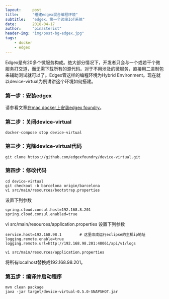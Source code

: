 ```yaml
---
layout:     post
title:      "搭建edgex混合编程环境"
subtitle:   "edgex，第一个边缘IoT系统"
date:       2018-04-17
author:     "pinasterist"
header-img: "img/post-bg-edgex.jpg"
tags:
    - docker
    - edgex
---
```


Edgex是有20多个微服务构成。绝大部分情况下，开发者只会与一个或若干个微服务打交道，而无需下载所有的源代码。对于不用涉及的微服务，直接用二进制包来辅助测试就可以了。Edgex管这样的编程环境为Hybrid Environment。现在就以device-virtual为例讲讲这个环境如何搭建。

### 第一步：安装edgex
请参看文章[在mac docker上安装edgex foundry](http://blog.pinasterist.ml/2018/04/08/install-edgex-on-macdocker)。

### 第二步：关闭device-virtual

```shell
docker-compose stop device-virtual
```

### 第三步：克隆device-virtual代码

```shell
git clone https://github.com/edgexfoundry/device-virtual.git
```

### 第四步：修改代码

```shell
cd device-virtual
git checkout -b barcelona origin/barcelona
vi src/main/resources/bootstrap.properties
```

设置下列参数

```shell
spring.cloud.consul.host=192.168.8.201
spring.cloud.consul.enabled=true
```

vi src/main/resources/application.properties
设置下列参数
```shell
service.host=192.168.98.1        # 这里改成运行eclipse的主机ip地址
logging.remote.enable=true
logging.remote.url=http://192.168.98.201:48061/api/v1/logs
```
```shell
vi src/main/resources/application.properties
```
将所有localhost替换成192.168.98.201。

### 第五步：编译并启动程序

```shell
mvn clean package
java -jar target/device-virtual-0.5.0-SNAPSHOT.jar
```

